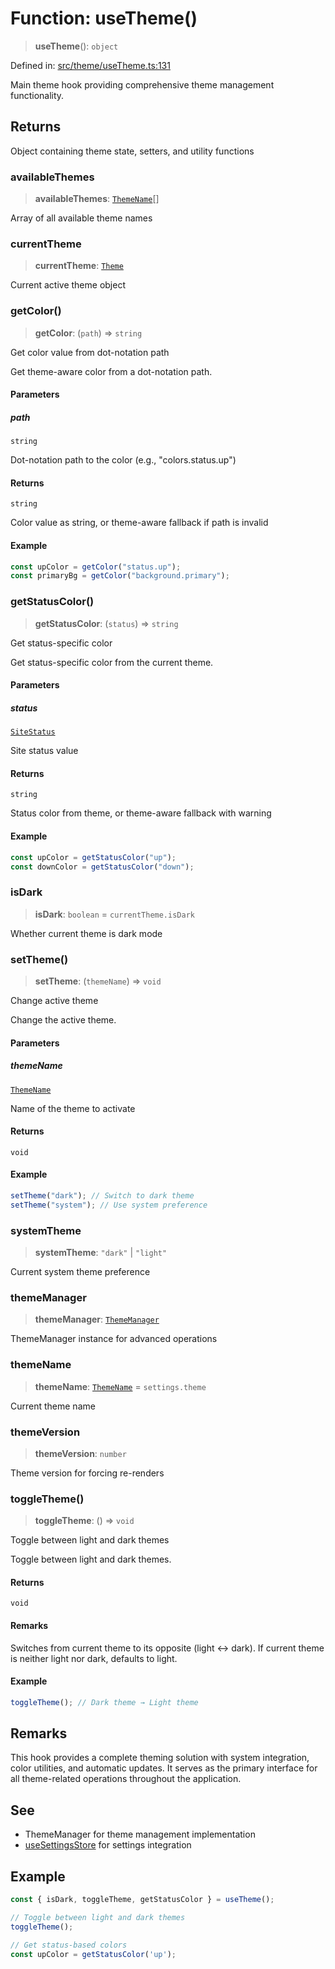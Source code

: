 # Function: useTheme()

> **useTheme**(): `object`

Defined in: [src/theme/useTheme.ts:131](https://github.com/Nick2bad4u/Uptime-Watcher/blob/8a1973382d5fe14c52996ecda381894eb7ecd4a6/src/theme/useTheme.ts#L131)

Main theme hook providing comprehensive theme management functionality.

## Returns

Object containing theme state, setters, and utility functions

### availableThemes

> **availableThemes**: [`ThemeName`](../../types/type-aliases/ThemeName.md)[]

Array of all available theme names

### currentTheme

> **currentTheme**: [`Theme`](../../types/interfaces/Theme.md)

Current active theme object

### getColor()

> **getColor**: (`path`) => `string`

Get color value from dot-notation path

Get theme-aware color from a dot-notation path.

#### Parameters

##### path

`string`

Dot-notation path to the color (e.g., "colors.status.up")

#### Returns

`string`

Color value as string, or theme-aware fallback if path is invalid

#### Example

```typescript
const upColor = getColor("status.up");
const primaryBg = getColor("background.primary");
```

### getStatusColor()

> **getStatusColor**: (`status`) => `string`

Get status-specific color

Get status-specific color from the current theme.

#### Parameters

##### status

[`SiteStatus`](../../../../shared/types/type-aliases/SiteStatus.md)

Site status value

#### Returns

`string`

Status color from theme, or theme-aware fallback with warning

#### Example

```typescript
const upColor = getStatusColor("up");
const downColor = getStatusColor("down");
```

### isDark

> **isDark**: `boolean` = `currentTheme.isDark`

Whether current theme is dark mode

### setTheme()

> **setTheme**: (`themeName`) => `void`

Change active theme

Change the active theme.

#### Parameters

##### themeName

[`ThemeName`](../../types/type-aliases/ThemeName.md)

Name of the theme to activate

#### Returns

`void`

#### Example

```typescript
setTheme("dark"); // Switch to dark theme
setTheme("system"); // Use system preference
```

### systemTheme

> **systemTheme**: `"dark"` \| `"light"`

Current system theme preference

### themeManager

> **themeManager**: [`ThemeManager`](../../ThemeManager/classes/ThemeManager.md)

ThemeManager instance for advanced operations

### themeName

> **themeName**: [`ThemeName`](../../types/type-aliases/ThemeName.md) = `settings.theme`

Current theme name

### themeVersion

> **themeVersion**: `number`

Theme version for forcing re-renders

### toggleTheme()

> **toggleTheme**: () => `void`

Toggle between light and dark themes

Toggle between light and dark themes.

#### Returns

`void`

#### Remarks

Switches from current theme to its opposite (light ↔ dark).
If current theme is neither light nor dark, defaults to light.

#### Example

```typescript
toggleTheme(); // Dark theme → Light theme
```

## Remarks

This hook provides a complete theming solution with system integration,
color utilities, and automatic updates. It serves as the primary interface
for all theme-related operations throughout the application.

## See

 - ThemeManager for theme management implementation
 - [useSettingsStore](../../../stores/settings/useSettingsStore/variables/useSettingsStore.md) for settings integration

## Example

```typescript
const { isDark, toggleTheme, getStatusColor } = useTheme();

// Toggle between light and dark themes
toggleTheme();

// Get status-based colors
const upColor = getStatusColor('up');
```
